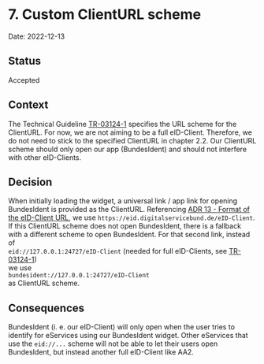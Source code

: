 # 7. Custom ClientURL scheme

Date: 2022-12-13

## Status

Accepted

## Context

The Technical Guideline [TR-03124-1](https://www.bsi.bund.de/SharedDocs/Downloads/DE/BSI/Publikationen/TechnischeRichtlinien/TR03124/TR-03124-1.pdf) specifies the URL scheme for the ClientURL. 
For now, we are not aiming to be a full eID-Client. Therefore, we do not need to stick to the specified ClientURL in chapter 2.2. 
Our ClientURL scheme should only open our app (BundesIdent) and should not interfere with other eID-Clients. 

## Decision

When initially loading the widget, a universal link / app link for opening BundesIdent is provided as the ClientURL.
Referencing [ADR 13 - Format of the eID-Client URL](https://github.com/digitalservicebund/useid-backend-service/blob/main/doc/adr/0013-format-of-eid-client-url.md),
we use `https://eid.digitalservicebund.de/eID-Client`. If this ClientURL scheme does not open BundesIdent, 
there is a fallback with a different scheme to open BundesIdent. For that second link, instead of <br>
`eid://127.0.0.1:24727/eID-Client` (needed for full eID-Clients, see [TR-03124-1](https://www.bsi.bund.de/SharedDocs/Downloads/DE/BSI/Publikationen/TechnischeRichtlinien/TR03124/TR-03124-1.pdf)) <br>
we use <br>
`bundesident://127.0.0.1:24727/eID-Client` <br>
as ClientURL scheme.

## Consequences

BundesIdent (i. e. our eID-Client) will only open when the user tries to identify for eServices using our BundesIdent widget.
Other eServices that use the `eid://...` scheme will not be able to let their users open BundesIdent, but instead another full eID-Client like AA2.

